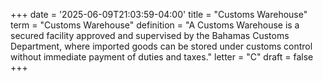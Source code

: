 +++
date = '2025-06-09T21:03:59-04:00'
title = "Customs Warehouse"
term = "Customs Warehouse"
definition = "A Customs Warehouse is a secured facility approved and supervised by the Bahamas Customs Department, where imported goods can be stored under customs control without immediate payment of duties and taxes."
letter = "C"
draft = false
+++

